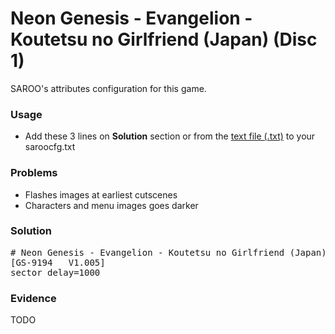 # Neon Genesis - Evangelion - Koutetsu no Girlfriend (Japan) (Disc 1)

SAROO's attributes configuration for this game.

### Usage

- Add these 3 lines on **Solution** section or from the [text file (.txt)](./config.txt) to your saroocfg.txt

### Problems

- Flashes images at earliest cutscenes
- Characters and menu images goes darker

### Solution

<pre># Neon Genesis - Evangelion - Koutetsu no Girlfriend (Japan) (Disc 1)
[GS-9194   V1.005]
sector_delay=1000</pre>

### Evidence

TODO

<!-- [![](https://img.youtube.com/vi/xZxeNybleKI/0.jpg)](https://youtu.be/xZxeNybleKI) -->

